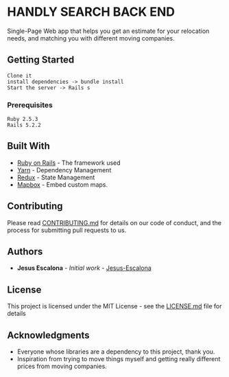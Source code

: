 # HANDLY SEARCH BACK END

Single-Page Web app that helps you get an estimate for your relocation needs, and matching you with different moving companies.

## Getting Started
```
Clone it
install dependencies -> bundle install
Start the server -> Rails s
```

### Prerequisites

```
Ruby 2.5.3
Rails 5.2.2
```

## Built With

* [Ruby on Rails](https://rubyonrails.org/) - The framework used
* [Yarn](https://yarnpkg.com/lang/en/) - Dependency Management
* [Redux](https://redux.js.org/) - State Management
* [Mapbox](https://www.mapbox.com/) - Embed custom maps.

## Contributing

Please read [CONTRIBUTING.md](https://gist.github.com/PurpleBooth/b24679402957c63ec426) for details on our code of conduct, and the process for submitting pull requests to us.

## Authors

* **Jesus Escalona** - *Initial work* - [Jesus-Escalona](https://github.com/jesus-escalona)

## License

This project is licensed under the MIT License - see the [LICENSE.md](LICENSE.md) file for details

## Acknowledgments

* Everyone whose libraries are a dependency to this project, thank you.
* Inspiration from trying to move things myself and getting really different prices from moving companies.

